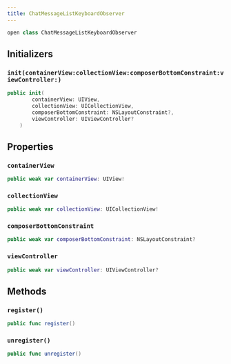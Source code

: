 ```yaml
---
title: ChatMessageListKeyboardObserver
---
```


``` swift
open class ChatMessageListKeyboardObserver 
```

## Initializers

### `init(containerView:collectionView:composerBottomConstraint:viewController:)`

``` swift
public init(
        containerView: UIView,
        collectionView: UICollectionView,
        composerBottomConstraint: NSLayoutConstraint?,
        viewController: UIViewController?
    ) 
```

## Properties

### `containerView`

``` swift
public weak var containerView: UIView!
```

### `collectionView`

``` swift
public weak var collectionView: UICollectionView!
```

### `composerBottomConstraint`

``` swift
public weak var composerBottomConstraint: NSLayoutConstraint?
```

### `viewController`

``` swift
public weak var viewController: UIViewController?
```

## Methods

### `register()`

``` swift
public func register() 
```

### `unregister()`

``` swift
public func unregister() 
```
